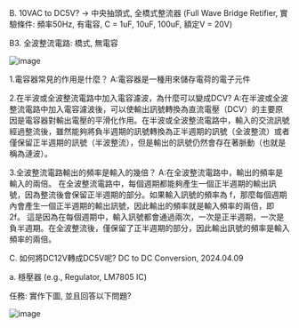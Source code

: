 
B. 10VAC to DC5V? → 中央抽頭式, 全橋式整流器 (Full Wave Bridge Retifier, 實驗條件: 頻率50Hz, 有電容, C = 1uF, 10uF, 100uF, 額定V = 20V)

B3. 全波整流電路: 橋式, 無電容

![image](https://github.com/Tobyssss/Toby/assets/162283633/c9cfde81-84b0-4a3d-b516-69152d20d1c3)

1.電容器常見的作用是什麼？ A:電容器是一種用來儲存電荷的電子元件

2.在半波或全波整流電路中加入電容濾波，為什麼可以變成DCV? A:在半波或全波整流電路中加入電容濾波後，可以使輸出訊號轉換為直流電壓（DCV）的主要原因是電容器對輸出電壓的平滑化作用。在半波或全波整流電路中，輸入的交流訊號經過整流後，雖然能夠將負半週期的訊號轉換為正半週期的訊號（全波整流）或者僅保留正半週期的訊號（半波整流），但是輸出的訊號仍然會存在著脈動（也就是稱為漣波）。

3.全波整流電路輸出的頻率是輸入的幾倍？ A:在全波整流電路中，輸出的頻率是輸入的兩倍。 在全波整流電路中，每個週期都能夠產生一個正半週期的輸出訊號，因為整流後會保留正半週期的部分。如果輸入訊號的頻率為 f，那麼每個週期內會產生一個正半週期的輸出訊號，因此輸出的頻率就是輸入頻率的兩倍，即 2f。 這是因為在每個週期中，輸入訊號都會通過兩次，一次是正半週期，一次是負半週期。在全波整流後，僅保留了正半週期的部分，因此輸出訊號的頻率是輸入頻率的兩倍。

C. 如何將DC12V轉成DC5V呢? DC to DC Conversion, 2024.04.09

a. 穩壓器 (e.g., Regulator, LM7805 IC)

任務: 實作下圖, 並且回答以下問題?

![image](https://github.com/Tobyssss/Toby/assets/162283633/96b67fd1-8576-407a-9b5a-a5deb6dc1efd)

